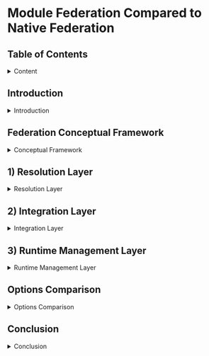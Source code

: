 # Module Federation Compared to Native Federation

## Table of Contents

<details>

<summary>Content</summary>

1. [Introduction](#introduction)
2. [Federation Conceptual Framework](#federation-conceptual-framework)
3. [Resolution Layer](#1-resolution-layer)
    1. [Runtime Initialization Step](#1a-runtime-initialization-step)
        - Configurability
        - Independence
    2. [Code Resolution Step](#1b-code-resolution-step)
        - Initial Load Performance
    3. [Resolution Layer Real World Impact](#resolution-layer-real-world-impact)
4. [Integration Layer](#2-integration-layer)
    1. [Dependency Resolution Step](#2a-dependency-resolution-step)
        - Version Management
        - Sharing Strategy
    2. [Module Integration Step](#2b-module-integration-step)
        - Initialization Control
        - Scope Isolation
        - Error Handling
    3. [Integration Layer Real World Impact](#integration-layer-real-world-impact)
5. [Runtime Management Layer](#3-runtime-management-layer)
    1. [Runtime Control Step](#3a-runtime-control-step)
        - Module Loading
        - Lifecycle Management
        - Module Graph Management
    2. [Runtime Extension Step](#3b-runtime-extension-step)
        - Plugin Support
        - Error Handling
        - Real World Impact
        - Monitoring Capabilities
    3. [Runtime Management Layer Real World Impact](#runtime-management-layer-real-world-impact)
6. [Options Comparison](#options-comparison)
7. [Conclusion](#conclusion)

</details>

## Introduction

<details>

<summary>Introduction</summary>

Module Federation (MF) and Native Federation (NF) represent two distinct approaches to implementing the same concept of code federation. Each approach comes with its own strengths and weaknesses, making the choice between them highly dependent on the specific needs and requirements of the application.

To provide a structured comparison, we will analyze both approaches using the Federation Conceptual Framework, evaluating their strengths and weaknesses within a standardized model.

</details>

## Federation Conceptual Framework

<details>

<summary>Conceptual Framework</summary>

For the purposes of this document, the concept of Federation is organized into three distinct layers: Resolution, Integration, and Management.

Each layer consists of steps, which define the key processes within that layer.

Each step is measured by a set of Properties, which serve as meaningful points of comparison across different implementations of the same step.

In the following section, we will examine each layer in detail, breaking down its steps and analyzing their defining Properties to provide a structured comparison of Module Federation and Native Federation.

</details>

## 1) Resolution Layer

<details>

<summary>Resolution Layer</summary>

The Code Resolution Layer is the first step in the federation process, where the code is resolved and loaded into the consumer's runtime environment. This layer encompasses the following steps:

1.a) Runtime initialization: Configuring the runtime environment
1.b) Code Resolution: Loading remote modules into the consumer runtime

### 1.a) Runtime Initialization Step

Runtime initialization step is measured by along the following Properties:

- Configurability: The options for configuring the runtime
- Independence: Independent runtime support

| Initialization Step Properties               | Native Federation     | Module Federation |
| --------------------- | --------------------- | ----------------- |
| Configurability | ❌ No support for runtime share scope configuration | ✅ can configure shared deps at runtime |
| Independence | ❌ No support for independent runtimes (by default) | ✅ supports independent runtimes |

#### Configurability Property

Module Federation [init](https://module-federation.io/guide/basic/runtime.html#init) enables runtime share scope configuration, which supports use cases where the share scope is used to share singletons, and stateful services, across multiple MFE instances.

#### Independence Property

Native Federation's use of import maps requires all remotes to be defined in the host. This introduces tight-coupling between MFEs where the shell must load all child remote on behalf of all consumers.

Module Federation supports independent runtimes by default. This capability enabling key patterns related to Service-based Delivery, where Products are free to load the Services they need, decoupling the operations and code.

For Example: With module federation Products like Thread are free to independently manage their Service dependencies such as Content Viewer without host coordination.

### 1.b) Code Resolution Step

> Native Federation uses browser-native Import Maps to resolve and load modules directly through ES Module imports. Module Federation uses a Container API pattern where modules are loaded through a JSON manifest and webpack's container runtime which creates a virtual module system for resolving remote assets. These approaches have differences in terms of the runtime execution of the program.

Code Resolution is measured by along the following Properties:

- Initial load performance: Network calls, Render blocking resources, LCP, CPU throttle

| Resolution Step Properties               | Native Federation     | Module Federation |
| --------------------- | --------------------- | ----------------- |
| Initial load Performance | ❌ | ✅ |
| # Network calls | 19 | 11 |
| # Render blocking resource | 1 | 0 |
| LCP normal connection | 110ms | 50ms |
| LCP Fast 4G | 1.48s | 0.62s |
| LCP Slow 4G | 5.03s | 2.14s |
| LCP 3G | 17.70s | 6.14s |
| LCP CPU throttle 20x | 0.89s | 0.49s |
| Runtime init | 24.861083984375 ms | 18.72900390625 ms |

#### Initial Load Performance Property

There are more network requests for Native Federation systems meaning that the worse the network, the worse the performance of Native Federation.

For the same app there were 12 network requests for module federation and 19 requests for native federation

Though part of this is due to the bundling differences between esbuild and rspack.

Native federation also has a render blocking resource, `https://ga.jspm.io/npm:es-module-shims@1.5.17/dist/es-module-shims.js` this can add significant slow down to the entire app loading if this resource becomes bottle necked

#### Resolution Layer Real World Impact

The technical differences in the Resolution Layer translate into significant business and development impacts:

1. **Market Reach and User Experience**
   - Module Federation:
     - Lower bounce rates in emerging markets due to faster initial loads
     - Better conversion rates from improved performance on low-end devices
     - Wider market reach through better performance on slower networks
   - Native Federation:
     - Higher bounce rates in markets with poor connectivity
     - Limited reach in emerging markets due to performance constraints
     - Better suited for markets with robust infrastructure

</details>

## 2) Integration Layer

<details>

<summary>Integration Layer</summary>

The Integration Layer handles how federated remotes integrate with the consumer's runtime environment. This layer encompasses the following steps:

2.a) Dependency Resolution: Managing shared dependencies and version resolution
2.b) Module Integration: Defining module boundaries and initialization

### 2.a) Dependency Resolution Step

Dependency Resolution step is measured by the following Properties:

- Version Management: How dependencies and their versions are managed
- Sharing Strategy: How shared dependencies are handled across modules

| Dependency Resolution Properties               | Native Federation     | Module Federation |
| --------------------- | --------------------- | ----------------- |
| Version Management | ✅ Supports dependency sharing through Import Maps | ✅ Supports semver ranges |
| Sharing Strategy | ✅ Configurable at build time | ✅ Configurable sharing strategies |

#### Version Management Property

Native Federation uses Import Maps and EcmaScript modules to manage shared dependencies. It provides the `shareAll` helper that can share all dependencies found in package.json, with options for singleton management and version control. While it requires more precise version matching, it embraces emerging browser standards for module resolution.

Module Federation uses a container-based architecture that enables flexible version resolution through semver ranges, providing more flexibility in version management.

#### Sharing Strategy Property

Native Federation provides a straightforward sharing strategy through the `shareAll` helper with configurable options: `singleton`, `strictVersion`, `requiredVersion`, `includeSecondaries`, and `skip`

Module Federation offers similar capabilities through its container-based architecture, with additional configuration options for advanced sharing scenarios.

### 2.b) Module Integration Step

Module Integration step is measured by the following Properties:

- Initialization Control: Level of control over module initialization
- Scope Isolation: How module boundaries and scopes are managed
- Error Handling: How module loading errors are managed

| Module Integration Properties               | Native Federation     | Module Federation |
| --------------------- | --------------------- | ----------------- |
| Initialization Control | ❌ Standard ESM initialization | ✅ Container initialization API |
| Scope Isolation | ❌ Basic ES Module scoping | ✅ Enhanced container isolation |
| Error Handling | ❌ Manual error handling | ✅ Built-in error handling |

#### Initialization Control Property

Module Federation's container initialization API offers fine-grained control over module loading and initialization, while Native Federation uses standard ESM initialization.

#### Scope Isolation Property

Module Federation provides enhanced container isolation through its container-based architecture, while Native Federation relies on basic ES Module scoping.

#### Error Handling Property

Module Federation's container abstraction provides built-in error handling for module loading and dependency conflicts, while Native Federation's integration with standard ES modules means error handling must be managed manually.

### Integration Layer Real World Impact

The Integration Layer capabilities translate into significant implications for development teams and business outcomes:

1. **Authentication and Session Management**
   - Module Federation enables immediate user session validation with built-in singleton management, preventing unauthorized access and reducing authentication-related UI flickers
   - Native Federation requires manual implementation of authentication singletons, leading to more complex session management and potential inconsistencies across micro-frontends

2. **Feature Flag Systems**
   - Module Federation's eager loading capability ensures feature flags are loaded and evaluated during bootstrap, preventing UI flickering and enabling immediate feature decisions
   - Share scope system enables consistent feature flag state across all micro-frontends
   - Native Federation's ESM-based loading requires additional coordination of feature flag systems, potentially causing inconsistent feature rendering and increased development overhead

3. **Global State Management**
   - Module Federation's eager shared dependencies and container initialization ensure state is available immediately, reducing state synchronization issues
   - Share scope system provides a unified state management layer across all micro-frontends
   - Native Federation's basic ESM scoping requires manual state synchronization, requiring additional effort to maintain state consistency

</details>

## 3) Runtime Management Layer

<details>

<summary>Runtime Management Layer</summary>

The Runtime Management Layer handles how federated services are managed during execution. This layer encompasses the following steps:

3.a) Runtime Control: Managing and controlling the loading, access, and execution of federated dependencies
3.b) Runtime Extension: Extending the runtime with plugins and custom behaviors

### 3.a) Runtime Control Step

Runtime Control step is measured by the following Properties:

- Module Loading: How modules are loaded and initialized
- Lifecycle Management: How module lifecycles are managed
- Module Graph Management: How the module graph is updated during runtime

| Runtime Control Properties               | Native Federation     | Module Federation |
| --------------------- | --------------------- | ----------------- |
| Module Loading | ❌ Limited control | ✅ Programmatic control |
| Lifecycle Management | ❌ Basic ESM lifecycle | ✅ Full lifecycle control |
| Module Graph Management | ✅ Basic support | ✅ Advanced control |

#### Module Loading Property

Module Federation provides programmatic control over module loading through its container API, allowing fine-grained control over how and when modules are loaded. Native Federation relies on the browser's built-in module loading system, offering less control.

#### Lifecycle Management Property

Module Federation enables full control over module initialization and cleanup through its container architecture. Native Federation uses standard ESM lifecycle management with limited control options.

### 3.b) Runtime Extension Step

Runtime Extension step is measured by the following Properties:

- Plugin Support: Ability to extend runtime behavior through plugins
- Error Handling: Customization of error recovery and handling
- Monitoring Capabilities: Support for logging and performance tracking
- Security Controls: Implementation of access control and license enforcement

| Runtime Extension Properties | Native Federation | Module Federation |
|--|--|--|
| Plugin Support | ❌ No plugin system | ✅ Extensible plugin system |
| Security Controls | ❌ Manual implementation required | ✅ Plugin-based security framework |
| Error Handling | ❌ Manual error handling | ✅ Built-in recovery mechanisms |
| Monitoring Capabilities | ❌ Limited monitoring | ✅ Comprehensive monitoring |

#### Plugin Support Property

Module Federation's runtime is extensible through a plugin system that enables. Native Federation's integration with standard ES modules means error handling must be managed manually.

#### Security Controls Property

Module Federation's plugin architecture significantly reduces the effort required to implement:

- **License Enforcement**: Built-in capabilities to restrict module access based on license status
- **Role-Based Access**: Granular control over which teams or services can access specific modules
- **Usage Tracking**: Automated monitoring of module consumption for license compliance
- **Security Policies**: Centralized implementation of security rules across all federated modules

#### Error Handling Property

Module Federation's runtime provides built-in error recovery mechanisms for:

- **Module Loading**: Graceful error handling for failed module loading
- **Module Initialization**: Graceful error handling for failed module initialization

Native Federation's integration with standard ES modules means error handling must be managed manually.

#### Monitoring Capabilities Property

Module Federation provides comprehensive logging and monitoring hooks for tracking:

### Runtime Management Layer Real World Impact

The technical capabilities of the Runtime Management Layer translate into significant business and operational impacts:

1. **Access Control and Security**
   - Lower development costs for implementing security controls
   - Higher likelihood of license compliance through automated enforcement
   - Reduced risk of unauthorized module access
   - Simplified audit trails for security compliance

2. **Error Handling**
   - Lower development costs for implementing error recovery mechanisms
   - Higher likelihood of graceful error handling
   - Reduced risk of system downtime due to errors
   - Simplified error recovery mechanisms

3. **Monitoring Capabilities**
   - Increased visibility for module usage patterns, leading to more insights on composition patterns
   - Lower effort to debug and troubleshoot issues

</details>

## Options Comparison

<details>

<summary>Options Comparison</summary>

### High-Level Summary on Differences

Module Federation and Native Federation represent fundamentally different approaches to code federation:

- **Architecture**: Module Federation uses a container-based architecture with a virtual module system, while Native Federation leverages browser-native ES Modules and Import Maps.

- **Performance**: Module Federation demonstrates better initial load performance with fewer network requests and no render-blocking resources, resulting in faster LCP across various network conditions.

- **Runtime Control**: Module Federation provides extensive runtime control through its container API, while Native Federation offers basic ESM-based control.

- **Dependency Management**: Module Federation supports flexible version management with semver ranges, while Native Federation requires exact version matches.

### Detailed Comparison

| Federation Layer | Native Federation | Module Federation |
| ---------------- | ----------------- | ----------------- |
| Resolution | • Uses browser-native Import Maps<br>• More network requests (19 vs 11)<br>• Has render-blocking resources<br>• Slower LCP across network conditions | • Container-based virtual module system<br>• Fewer network requests<br>• No render-blocking resources<br>• Better LCP performance<br>• Runtime share scope configuration |
| Integration | • Exact version matching<br>• Basic ES Module scoping<br>• Standard ESM initialization<br>• Manual error handling<br>• Common dependency sharing | • Semver range support<br>• Enhanced container isolation<br>• Container initialization API<br>• Built-in error handling<br>• Configurable sharing strategies |
| Management | • Limited module loading control<br>• Basic ESM lifecycle<br>• No plugin system<br>• Limited monitoring capabilities<br>• Manual error handling | • Programmatic module loading<br>• Full lifecycle control<br>• Extensible plugin system<br>• Comprehensive monitoring<br>• Built-in recovery mechanisms |

</details>

## Conclusion

<details>

<summary>Conclusion</summary>

Based on our analysis across the three layers of federation, here are the real-world implications of choosing each approach:

| Layer | Module Federation | Native Federation |
| ----- | ---------------- | ----------------- |
| Resolution | - Reduced bounce rates and higher conversion rates due to faster initial page loads<br>- Larger market support for markets with slower networks and devices<br> - Overall faster LCP<br> - Independent runtime support is scalable | - Higher bounce rates and lower conversion rates due to faster initial page loads<br> - Potential performance bottlenecks in high-latency scenarios. Less market support.<br> - Overall slower LCP <br> - Additional coordination overhead as system grows due to no nested runtime support |
| Integration | - **Team Autonomy**: Independent version updates without system-wide coordination<br>- **Maintenance**: Lower long-term maintenance costs through smart dependency sharing<br>- **Performance**: Reduced CDN costs and better caching through optimized bundles<br>- **Learning Curve**: Higher initial training investment for development teams | - **Team Onboarding**: Faster developer ramp-up with simpler concepts<br>- **Development Speed**: Quicker iterations for smaller teams<br>- **Technical Debt**: Potential future refactoring needs due to version constraints<br>- **Resource Usage**: Higher storage and bandwidth costs from bundle duplication |
| Management | - **Customization**: Lower development costs for custom features through plugins<br>- **Scalability**: Better support for large, distributed development teams<br>- **Control**: Finer-grained performance optimization capabilities<br>- **Staffing**: Requires senior developers with federation expertise | - **Operational Cost**: Lower operational overhead for small to medium projects<br>- **Team Structure**: Suitable for smaller, centralized teams<br>- **Future-Proofing**: May require significant refactoring for advanced features<br>- **Resource Allocation**: More predictable resource planning |

This comparison demonstrates that Module Federation offers more flexibility and power at the cost of complexity, while Native Federation provides a simpler approach with some limitations. The choice between them should be based on specific project requirements, team expertise, and business needs.

</details>
